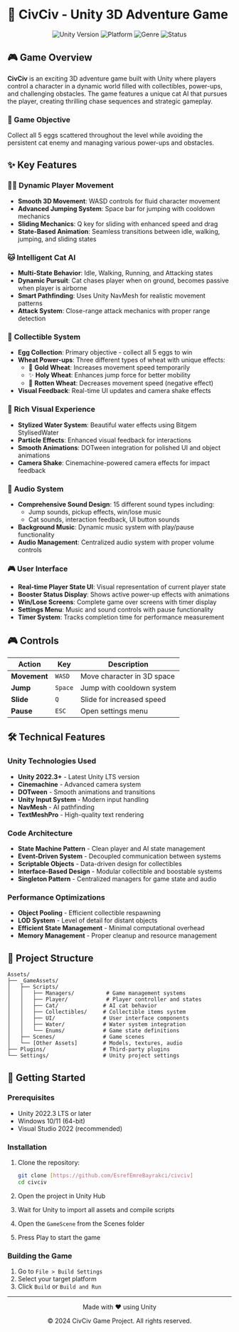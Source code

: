 # 🐣 CivCiv - Unity 3D Adventure Game

<div align="center">
  <img src="https://img.shields.io/badge/Unity-2022.3+-blue.svg" alt="Unity Version">
  <img src="https://img.shields.io/badge/Platform-Windows-lightgrey.svg" alt="Platform">
  <img src="https://img.shields.io/badge/Genre-3D%20Adventure-green.svg" alt="Genre">
  <img src="https://img.shields.io/badge/Status-In%20Development-orange.svg" alt="Status">
</div>

## 🎮 Game Overview

**CivCiv** is an exciting 3D adventure game built with Unity where players control a character in a dynamic world filled with collectibles, power-ups, and challenging obstacles. The game features a unique cat AI that pursues the player, creating thrilling chase sequences and strategic gameplay.

### 🎯 Game Objective
Collect all 5 eggs scattered throughout the level while avoiding the persistent cat enemy and managing various power-ups and obstacles.

## ✨ Key Features

### 🏃‍♂️ **Dynamic Player Movement**
- **Smooth 3D Movement**: WASD controls for fluid character movement
- **Advanced Jumping System**: Space bar for jumping with cooldown mechanics
- **Sliding Mechanics**: Q key for sliding with enhanced speed and drag
- **State-Based Animation**: Seamless transitions between idle, walking, jumping, and sliding states

### 🐱 **Intelligent Cat AI**
- **Multi-State Behavior**: Idle, Walking, Running, and Attacking states
- **Dynamic Pursuit**: Cat chases player when on ground, becomes passive when player is airborne
- **Smart Pathfinding**: Uses Unity NavMesh for realistic movement patterns
- **Attack System**: Close-range attack mechanics with proper range detection

### 🥚 **Collectible System**
- **Egg Collection**: Primary objective - collect all 5 eggs to win
- **Wheat Power-ups**: Three different types of wheat with unique effects:
  - 🌾 **Gold Wheat**: Increases movement speed temporarily
  - ✨ **Holy Wheat**: Enhances jump force for better mobility
  - 🍂 **Rotten Wheat**: Decreases movement speed (negative effect)
- **Visual Feedback**: Real-time UI updates and camera shake effects

### 🎨 **Rich Visual Experience**
- **Stylized Water System**: Beautiful water effects using Bitgem StylisedWater
- **Particle Effects**: Enhanced visual feedback for interactions
- **Smooth Animations**: DOTween integration for polished UI and object animations
- **Camera Shake**: Cinemachine-powered camera effects for impact feedback

### 🎵 **Audio System**
- **Comprehensive Sound Design**: 15 different sound types including:
  - Jump sounds, pickup effects, win/lose music
  - Cat sounds, interaction feedback, UI button sounds
- **Background Music**: Dynamic music system with play/pause functionality
- **Audio Management**: Centralized audio system with proper volume controls

### 🎮 **User Interface**
- **Real-time Player State UI**: Visual representation of current player state
- **Booster Status Display**: Shows active power-up effects with animations
- **Win/Lose Screens**: Complete game over screens with timer display
- **Settings Menu**: Music and sound controls with pause functionality
- **Timer System**: Tracks completion time for performance measurement

## 🎮 Controls

| Action | Key | Description |
|--------|-----|-------------|
| **Movement** | `WASD` | Move character in 3D space |
| **Jump** | `Space` | Jump with cooldown system |
| **Slide** | `Q` | Slide for increased speed |
| **Pause** | `ESC` | Open settings menu |

## 🛠️ Technical Features

### **Unity Technologies Used**
- **Unity 2022.3+** - Latest Unity LTS version
- **Cinemachine** - Advanced camera system
- **DOTween** - Smooth animations and transitions
- **Unity Input System** - Modern input handling
- **NavMesh** - AI pathfinding
- **TextMeshPro** - High-quality text rendering

### **Code Architecture**
- **State Machine Pattern** - Clean player and AI state management
- **Event-Driven System** - Decoupled communication between systems
- **Scriptable Objects** - Data-driven design for collectibles
- **Interface-Based Design** - Modular collectible and boostable systems
- **Singleton Pattern** - Centralized managers for game state and audio

### **Performance Optimizations**
- **Object Pooling** - Efficient collectible respawning
- **LOD System** - Level of detail for distant objects
- **Efficient State Management** - Minimal computational overhead
- **Memory Management** - Proper cleanup and resource management

## 📁 Project Structure

```
Assets/
├── _GameAssets/
│   ├── Scripts/
│   │   ├── Managers/          # Game management systems
│   │   ├── Player/            # Player controller and states
│   │   ├── Cat/              # AI cat behavior
│   │   ├── Collectibles/     # Collectible items system
│   │   ├── UI/               # User interface components
│   │   ├── Water/            # Water system integration
│   │   └── Enums/            # Game state definitions
│   ├── Scenes/               # Game scenes
│   └── [Other Assets]        # Models, textures, audio
├── Plugins/                  # Third-party plugins
└── Settings/                 # Unity project settings
```

## 🚀 Getting Started

### Prerequisites
- Unity 2022.3 LTS or later
- Windows 10/11 (64-bit)
- Visual Studio 2022 (recommended)

### Installation
1. Clone the repository:
   ```bash
   git clone [https://github.com/EsrefEmreBayrakci/civciv]
   cd civciv
   ```

2. Open the project in Unity Hub
3. Wait for Unity to import all assets and compile scripts
4. Open the `GameScene` from the Scenes folder
5. Press Play to start the game

### Building the Game
1. Go to `File > Build Settings`
2. Select your target platform
3. Click `Build` or `Build and Run`




---

<div align="center">
  <p>Made with ❤️ using Unity</p>
  <p>© 2024 CivCiv Game Project. All rights reserved.</p>
</div>
